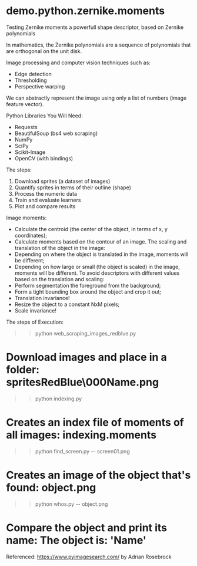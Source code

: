 # demo.python.zernike.moments
Testing Zernike moments a powerfull shape descriptor, based on Zernike polynomials

In mathematics, the Zernike polynomials are a sequence of polynomials that are orthogonal on the unit disk.

Image processing and computer vision techniques such as:
* Edge detection
* Thresholding
* Perspective warping

We can abstractly represent the image using only a list of numbers (image feature vector).

Python Libraries You Will Need:
* Requests
* BeautifulSoup (bs4 web scraping)
* NumPy
* SciPy
* Scikit-Image
* OpenCV (with bindings)

The steps:
1. Download sprites (a dataset of images)
2. Quantify sprites in terms of their outline (shape)
2. Process the numeric data
3. Train and evaluate learners
4. Plot and compare results

Image moments:
* Calculate the centroid (the center of the object, in terms of x, y coordinates);
* Calculate moments based on the contour of an image.
The scaling and translation of the object in the image:
* Depending on where the object is translated in the image, moments will be different;
* Depending on how large or small (the object is scaled) in the image, moments will be different.
To avoid descriptors with different values based on the translation and scaling:
* Perform segmentation the foreground from the background;
* Form a tight bounding box around the object and crop it out;
* Translation invariance!
* Resize the object to a constant NxM pixels;
* Scale invariance!

The steps of Execution:
>> python web_scraping_images_redblue.py
# Download images and place in a folder: spritesRedBlue\000Name.png
>> python indexing.py
# Creates an index file of moments of all images: indexing.moments
>> python find_screen.py -- screen01.png
# Creates an image of the object that's found: object.png
>> python whos.py -- object.png
# Compare the object and print its name: The object is: 'Name'

Referenced:
https://www.pyimagesearch.com/
by Adrian Rosebrock